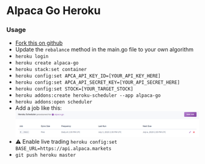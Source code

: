 # Alpaca Go Heroku

### Usage

  - [Fork this on github](https://github.com/earlonrails/alpaca-go-heroku/fork)
  - Update the `rebalance` method in the main.go file to your own algorithm
  - `heroku login`
  - `heroku create alpaca-go`
  - `heroku stack:set container`
  - `heroku config:set APCA_API_KEY_ID=[YOUR_API_KEY_HERE]`
  - `heroku config:set APCA_API_SECRET_KEY=[YOUR_API_SECRET_HERE]`
  - `heroku config:set STOCK=[YOUR_TARGET_STOCK]`
  - `heroku addons:create heroku-scheduler --app alpaca-go`
  - `heroku addons:open scheduler`
  - Add a job like this:
    ![](heroku-schedule.png)
  - :warning: Enable live trading `heroku config:set BASE_URL=https://api.alpaca.markets`
  - `git push heroku master`

